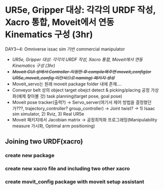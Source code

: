 # UR5e, Gripper 대상: 각각의 URDF 작성, Xacro 통합, Moveit에서 연동 Kinematics 구성 (3hr)

DAY3~4: Omniverse issac sim 기반 commercial manipulator

-   *UR5e, Gripper 대상: 각각의 URDF 작성, Xacro 통합, Moveit에서 연동 Kinematics 구성 (3hr)*
-   *~~Moveit GUI 상에서 Controller 지정한 후 compile해주면 moveit_config(or UR5e_moveit_config 이런식으로 naming) 패키지 생성~~*
-   Moveit_servo는 원래 moveit package folder 내에 존재....
-   Conveyor belt 상의 object target obejct detect & picking/placing 공정 가상화(예제 찾아볼 것) task planning(target pose, goal pose)
-   Moveit pose tracker(출력?) -> Servo_server(여기서 제어 방법을 결정했던가???, trajectory_controller? group_controller) -> Joint twist? -> 1) Isaac sim simulator, 2) Rviz, 3) Real UR5e
-   Moveit 패키지에서 Jacobian matrix -> 공정최적화 프로그래밍(Manipulability measure 가시화, Optimal arm positioning)

## Joining two URDF(xacro)
### create new package
### create new xacro file and including two other xacro
### create movit_config package with moveit setup assistant
###
<!--stackedit_data:
eyJoaXN0b3J5IjpbLTY5ODkwMDYxNCw5ODkzMTk4NiwtMjAyMz
M1NDg3OSwtMjA4ODc0NjYxMiw3MzA5OTgxMTZdfQ==
-->
